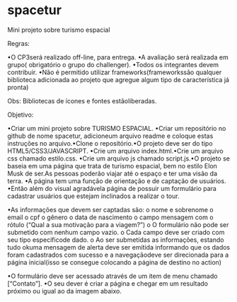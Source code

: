 # spacetur
Mini projeto sobre turismo espacial

Regras:


•O CP3será realizado off-line, para entrega.
•A avaliação será realizada em grupo( obrigatório o grupo do challenger).
•Todos os integrantes devem contribuir.
•Não é permitido utilizar frameworks(frameworkssão qualquer biblioteca adicionada ao projeto que agregue algum tipo de característica já pronta)

Obs: Bibliotecas de ícones e fontes estãoliberadas.

Objetivo: 

•Criar um mini projeto sobre TURISMO ESPACIAL.
•Criar um repositório no github de nome spacetur, adicioneum arquivo readme e coloque estas instruções no arquivo.•Clone o repositório.•O projeto deve ser do tipo HTML5/CSS3/JAVASCRIPT.
•Crie um arquivo index.html.•Crie um arquivo css chamado estilo.css.
•Crie um arquivo js chamado script.js.•O projeto se baseia em uma página que trata de turismo espacial, bem no estilo Elon Musk de ser.As pessoas poderão viajar até o espaço e ter uma visão da terra.
•A página tem uma função de orientação e de captação de usuários.
•Então além do visual agradávela página de possuir um formulário para cadastrar usuários que estejam inclinados a realizar o tour.

•As informações que devem ser captadas são:
o nome e sobrenome
o email
o cpf
o gênero
o data de nascimento
o campo mensagem com o rótulo (“Qual a sua motivação para a viagem?”)
o O formulário não pode ser submetido com nenhum campo vazio.
o Cada campo deve ser criado com seu tipo específicode dado.
o Ao ser submetidas as informações, estando tudo okuma mensagem de alerta deve ser emitida informando que os dados foram cadastrados com sucesso e a navegaçãodeve ser direcionada para a página inicial(isso se consegue colocando a página de destino no action)

•O formulário deve ser acessado através de um item de menu chamado [“Contato”].
•O seu dever é criar a página e chegar em um resultado próximo ou igual ao da imagem abaixo.